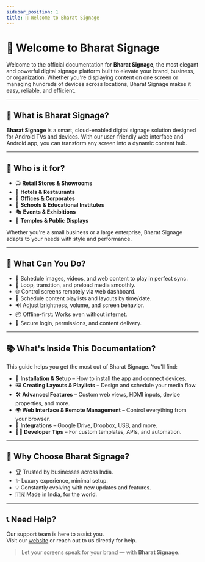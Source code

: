 ```yaml
---
sidebar_position: 1
title: 👋 Welcome to Bharat Signage
---
```


# 👋 Welcome to Bharat Signage

Welcome to the official documentation for **Bharat Signage**, the most elegant and powerful digital signage platform built to elevate your brand, business, or organization. Whether you're displaying content on one screen or managing hundreds of devices across locations, Bharat Signage makes it easy, reliable, and efficient.

---

## 🌟 What is Bharat Signage?

**Bharat Signage** is a smart, cloud-enabled digital signage solution designed for Android TVs and devices. With our user-friendly web interface and Android app, you can transform any screen into a dynamic content hub.

---

## 🎯 Who is it for?

- 📺 **Retail Stores & Showrooms**
- 🏨 **Hotels & Restaurants**
- 🏢 **Offices & Corporates**
- 🏫 **Schools & Educational Institutes**
- 🎭 **Events & Exhibitions**
- 💒 **Temples & Public Displays**

Whether you're a small business or a large enterprise, Bharat Signage adapts to your needs with style and performance.

---

## 🚀 What Can You Do?

- 📁 Schedule images, videos, and web content to play in perfect sync.
- 🔁 Loop, transition, and preload media smoothly.
- 🌐 Control screens remotely via web dashboard.
- 📅 Schedule content playlists and layouts by time/date.
- 🔊 Adjust brightness, volume, and screen behavior.
- 📦 Offline-first: Works even without internet.
- 🔐 Secure login, permissions, and content delivery.

---

## 📚 What's Inside This Documentation?

This guide helps you get the most out of Bharat Signage. You'll find:

- 📲 **Installation & Setup** – How to install the app and connect devices.
- 🖼️ **Creating Layouts & Playlists** – Design and schedule your media flow.
- 🛠️ **Advanced Features** – Custom web views, HDMI inputs, device properties, and more.
- 🌍 **Web Interface & Remote Management** – Control everything from your browser.
- 🧩 **Integrations** – Google Drive, Dropbox, USB, and more.
- 🧑‍💻 **Developer Tips** – For custom templates, APIs, and automation.

---

## 💎 Why Choose Bharat Signage?

- 🏆 Trusted by businesses across India.
- ✨ Luxury experience, minimal setup.
- 💡 Constantly evolving with new updates and features.
- 🇮🇳 Made in India, for the world.

---

## 📞 Need Help?

Our support team is here to assist you.  
Visit our [website](https://www.bharatsignage.com) or reach out to us directly for help.

> Let your screens speak for your brand — with **Bharat Signage**.
